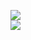 [![](https://img.shields.io/badge/Made%20With-Github%20Spray-lightgrey.svg?style=for-the-badge&logo=github)](https://github.com/Annihil/github-spray#16105)  
[![](https://i.imgur.com/2DrTn0Z.gif)](https://github.com/Annihil/github-spray)